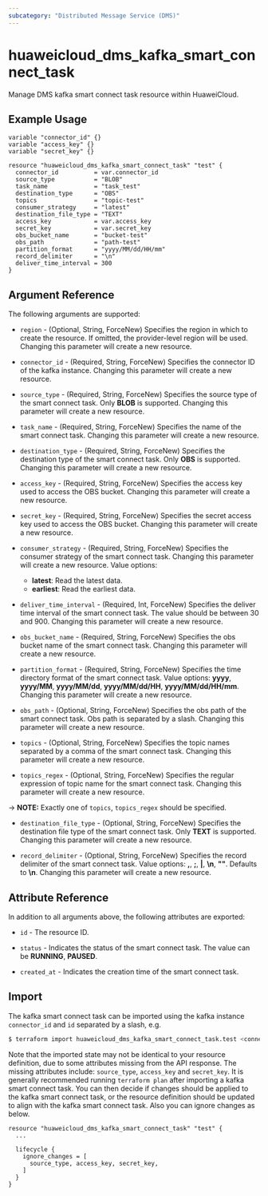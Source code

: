 ```yaml
---
subcategory: "Distributed Message Service (DMS)"
---
```


# huaweicloud_dms_kafka_smart_connect_task

Manage DMS kafka smart connect task resource within HuaweiCloud.

## Example Usage

```hcl
variable "connector_id" {}
variable "access_key" {}
variable "secret_key" {}

resource "huaweicloud_dms_kafka_smart_connect_task" "test" {
  connector_id          = var.connector_id
  source_type           = "BLOB"
  task_name             = "task_test"
  destination_type      = "OBS"
  topics                = "topic-test"
  consumer_strategy     = "latest"
  destination_file_type = "TEXT"
  access_key            = var.access_key
  secret_key            = var.secret_key
  obs_bucket_name       = "bucket-test"
  obs_path              = "path-test"
  partition_format      = "yyyy/MM/dd/HH/mm"
  record_delimiter      = "\n"
  deliver_time_interval = 300
}
```

## Argument Reference

The following arguments are supported:

* `region` - (Optional, String, ForceNew) Specifies the region in which to create the resource.
  If omitted, the provider-level region will be used. Changing this parameter will create a new resource.

* `connector_id` - (Required, String, ForceNew) Specifies the connector ID of the kafka instance.
  Changing this parameter will create a new resource.

* `source_type` - (Required, String, ForceNew) Specifies the source type of the smart connect task.
  Only **BLOB** is supported. Changing this parameter will create a new resource.

* `task_name` - (Required, String, ForceNew) Specifies the name of the smart connect task.
  Changing this parameter will create a new resource.

* `destination_type` - (Required, String, ForceNew) Specifies the destination type of the smart connect task.
  Only **OBS** is supported. Changing this parameter will create a new resource.

* `access_key` - (Required, String, ForceNew) Specifies the access key used to access the OBS bucket.
  Changing this parameter will create a new resource.

* `secret_key` - (Required, String, ForceNew) Specifies the secret access key used to access the OBS bucket.
  Changing this parameter will create a new resource.

* `consumer_strategy` - (Required, String, ForceNew) Specifies the consumer strategy of the smart connect task.
  Changing this parameter will create a new resource.
  Value options:
  + **latest**: Read the latest data.
  + **earliest**: Read the earliest data.

* `deliver_time_interval` - (Required, Int, ForceNew) Specifies the deliver time interval of the smart connect task.
  The value should be between 30 and 900. Changing this parameter will create a new resource.

* `obs_bucket_name` - (Required, String, ForceNew) Specifies the obs bucket name of the smart connect task.
  Changing this parameter will create a new resource.

* `partition_format` - (Required, String, ForceNew) Specifies the time directory format of the smart connect task.
  Value options: **yyyy**, **yyyy/MM**, **yyyy/MM/dd**, **yyyy/MM/dd/HH**, **yyyy/MM/dd/HH/mm**.
  Changing this parameter will create a new resource.

* `obs_path` - (Optional, String, ForceNew) Specifies the obs path of the smart connect task.
  Obs path is separated by a slash. Changing this parameter will create a new resource.

* `topics` - (Optional, String, ForceNew) Specifies the topic names separated by a comma of the smart connect task.
  Changing this parameter will create a new resource.

* `topics_regex` - (Optional, String, ForceNew) Specifies the regular expression of topic name for the smart connect task.
  Changing this parameter will create a new resource.

-> **NOTE:** Exactly one of `topics`, `topics_regex` should be specified.

* `destination_file_type` - (Optional, String, ForceNew) Specifies the destination file type of the smart connect task.
  Only **TEXT** is supported. Changing this parameter will create a new resource.

* `record_delimiter` - (Optional, String, ForceNew) Specifies the record delimiter of the smart connect task.
  Value options: **,**, **;**, **|**, **\n**, **""**. Defaults to **\n**.
  Changing this parameter will create a new resource.

## Attribute Reference

In addition to all arguments above, the following attributes are exported:

* `id` - The resource ID.

* `status` - Indicates the status of the smart connect task. The value can be **RUNNING**, **PAUSED**.

* `created_at` - Indicates the creation time of the smart connect task.

## Import

The kafka smart connect task can be imported using the kafka instance `connector_id` and `id` separated by a slash, e.g.

```bash
$ terraform import huaweicloud_dms_kafka_smart_connect_task.test <connector_id>/<id>
```

Note that the imported state may not be identical to your resource definition, due to some attributes missing from
the API response. The missing attributes include: `source_type`, `access_key` and `secret_key`.
It is generally recommended running `terraform plan` after importing a kafka smart connect task.
You can then decide if changes should be applied to the kafka smart connect task, or the resource definition
should be updated to align with the kafka smart connect task. Also you can ignore changes as below.

```hcl
resource "huaweicloud_dms_kafka_smart_connect_task" "test" {
  ...

  lifecycle {
    ignore_changes = [
      source_type, access_key, secret_key,
    ]
  }
}
```
